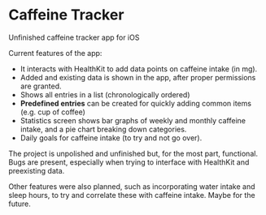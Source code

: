 # Caffeine Tracker
 
 Unfinished caffeine tracker app for iOS

Current features of the app: 

- It interacts with HealthKit to add data points on caffeine intake (in mg). 
- Added and existing data is shown in the app, after proper permissions are granted. 
- Shows all entries in a list (chronologically ordered)
- **Predefined entries** can be created for quickly adding common items (e.g. cup of coffee)
- Statistics screen shows bar graphs of weekly and monthly caffeine intake, and a pie chart breaking down categories. 
- Daily goals for caffeine intake (to try and not go over). 

The project is unpolished and unfinished but, for the most part, functional. Bugs are present, especially when trying to interface with HealthKit and preexisting data. 

Other features were also planned, such as incorporating water intake and sleep hours, to try and correlate these with caffeine intake. Maybe for the future. 